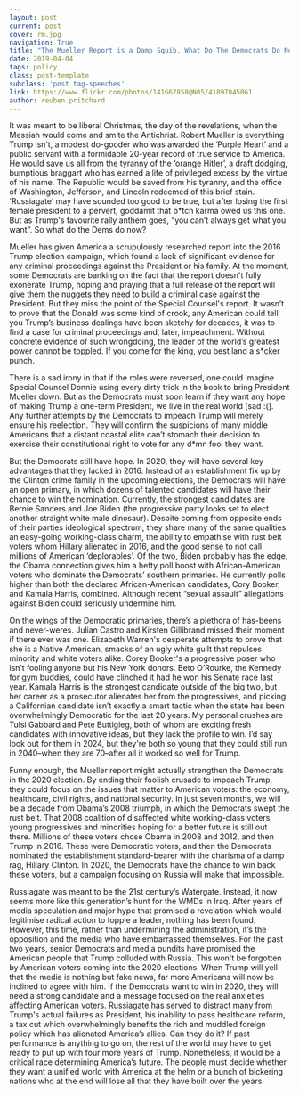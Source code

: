 ```yaml
---
layout: post
current: post
cover: rm.jpg
navigation: True
title: "The Mueller Report is a Damp Squib, What Do The Democrats Do Now?"
date: 2019-04-04
tags: policy
class: post-template
subclass: 'post tag-speeches'
link: https://www.flickr.com/photos/141667858@N05/41897045061
author: reuben.pritchard
---
```

It was meant to be liberal Christmas, the day of the revelations, when the Messiah would come and smite the Antichrist. Robert Mueller is everything Trump isn’t, a modest do-gooder who was awarded the ‘Purple Heart’ and a public servant with a formidable 20-year record of true service to America. He would save us all from the tyranny of the ‘orange Hitler’, a draft dodging, bumptious braggart who has earned a life of privileged excess by the virtue of his name. The Republic would be saved from his tyranny, and the office of Washington, Jefferson, and Lincoln redeemed of this brief stain. ‘Russiagate’ may have sounded too good to be true, but after losing the first female president to a pervert, goddamit that b*tch karma owed us this one. But as Trump's favourite rally anthem goes, “you can’t always get what you want”. So what do the Dems do now?

  

Mueller has given America a scrupulously researched report into the 2016 Trump election campaign, which found a lack of significant evidence for any criminal proceedings against the President or his family. At the moment, some Democrats are banking on the fact that the report doesn't fully exonerate Trump, hoping and praying that a full release of the report will give them the nuggets they need to build a criminal case against the President. But they miss the point of the Special Counsel's report. It wasn’t to prove that the Donald was some kind of crook, any American could tell you Trump’s business dealings have been sketchy for decades, it was to find a case for criminal proceedings and, later, impeachment. Without concrete evidence of such wrongdoing, the leader of the world’s greatest power cannot be toppled. If you come for the king, you best land a s*cker punch.

  

There is a sad irony in that if the roles were reversed, one could imagine Special Counsel Donnie using every dirty trick in the book to bring President Mueller down. But as the Democrats must soon learn if they want any hope of making Trump a one-term President, we live in the real world [sad :(]. Any further attempts by the Democrats to impeach Trump will merely ensure his reelection. They will confirm the suspicions of many middle Americans that a distant coastal elite can’t stomach their decision to exercise their constitutional right to vote for any d*mn fool they want.

  

But the Democrats still have hope. In 2020, they will have several key advantages that they lacked in 2016. Instead of an establishment fix up by the Clinton crime family in the upcoming elections, the Democrats will have an open primary, in which dozens of talented candidates will have their chance to win the nomination. Currently, the strongest candidates are Bernie Sanders and Joe Biden (the progressive party looks set to elect another straight white male dinosaur). Despite coming from opposite ends of their parties ideological spectrum, they share many of the same qualities: an easy-going working-class charm, the ability to empathise with rust belt voters whom Hillary alienated in 2016, and the good sense to not call millions of American ‘deplorables’. Of the two, Biden probably has the edge, the Obama connection gives him a hefty poll boost with African-American voters who dominate the Democrats’ southern primaries. He currently polls higher than both the declared African-American candidates, Cory Booker, and Kamala Harris, combined. Although recent “sexual assault” allegations against Biden could seriously undermine him.

  

On the wings of the Democratic primaries, there’s a plethora of has-beens and never-weres. Julian Castro and Kirsten Gillibrand missed their moment if there ever was one. Elizabeth Warren's desperate attempts to prove that she is a Native American, smacks of an ugly white guilt that repulses minority and white voters alike. Corey Booker's a progressive poser who isn’t fooling anyone but his New York donors. Beto O’Rourke, the Kennedy for gym buddies, could have clinched it had he won his Senate race last year. Kamala Harris is the strongest candidate outside of the big two, but her career as a prosecutor alienates her from the progressives, and picking a Californian candidate isn’t exactly a smart tactic when the state has been overwhelmingly Democratic for the last 20 years. My personal crushes are Tulsi Gabbard and Pete Buttigieg, both of whom are exciting fresh candidates with innovative ideas, but they lack the profile to win. I’d say look out for them in 2024, but they're both so young that they could still run in 2040–when they are 70–after all it worked so well for Trump.

  

Funny enough, the Mueller report might actually strengthen the Democrats in the 2020 election. By ending their foolish crusade to impeach Trump, they could focus on the issues that matter to American voters: the economy, healthcare, civil rights, and national security. In just seven months, we will be a decade from Obama’s 2008 triumph, in which the Democrats swept the rust belt. That 2008 coalition of disaffected white working-class voters, young progressives and minorities hoping for a better future is still out there. Millions of these voters chose Obama in 2008 and 2012, and then Trump in 2016. These were Democratic voters, and then the Democrats nominated the establishment standard-bearer with the charisma of a damp rag, Hillary Clinton. In 2020, the Democrats have the chance to win back these voters, but a campaign focusing on Russia will make that impossible.

  

Russiagate was meant to be the 21st century’s Watergate. Instead, it now seems more like this generation’s hunt for the WMDs in Iraq. After years of media speculation and major hype that promised a revelation which would legitimise radical action to topple a leader, nothing has been found. However, this time, rather than undermining the administration, it’s the opposition and the media who have embarrassed themselves. For the past two years, senior Democrats and media pundits have promised the American people that Trump colluded with Russia. This won't be forgotten by American voters coming into the 2020 elections. When Trump will yell that the media is nothing but fake news, far more Americans will now be inclined to agree with him. If the Democrats want to win in 2020, they will need a strong candidate and a message focused on the real anxieties affecting American voters. Russiagate has served to distract many from Trump's actual failures as President, his inability to pass healthcare reform, a tax cut which overwhelmingly benefits the rich and muddled foreign policy which has alienated America’s allies. Can they do it? If past performance is anything to go on, the rest of the world may have to get ready to put up with four more years of Trump. Nonetheless, it would be a critical race determining America’s future. The people must decide whether they want a unified world with America at the helm or a bunch of bickering nations who at the end will lose all that they have built over the years.



